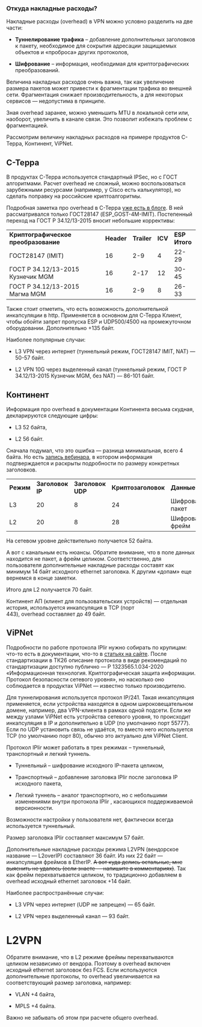 ### Откуда накладные расходы?

Накладные расходы (overhead) в VPN можно условно разделить на две части:

- **Туннелирование трафика** – добавление дополнительных заголовков к пакету, необходимое для сокрытия адресации защищаемых объектов и «проброса» других протоколов,

- **Шифрование** – информация, необходимая для криптографических преобразований.

Величина накладных расходов очень важна, так как увеличение размера пакетов может привести к фрагментации трафика во внешней сети. Фрагментация снижает производительность, а для некоторых сервисов — недопустима в принципе.

Зная overhead заранее, можно уменьшить MTU в локальной сети или, наоборот, увеличить в канале связи. Это позволит избежать проблем с фрагментацией.

Рассмотрим величину накладных расходов на примере продуктов С-Терра, Континент, ViPNet.

## С-Терра

В продуктах С-Терра используется стандартный IPSec, но с ГОСТ алгоритмами. Расчет overhead не сложный, можно воспользоваться зарубежными ресурсами (например, у Cisco есть калькулятор), но сделать поправку на российские криптоалгоритмы.

Подробная заметка про overhead в С-Терра [уже есть в блоге](https://aveselov.ru/ipsec-overhead/). В ней рассматривался только ГОСТ28147 (ESP_GOST-4M-IMIT). Постепенный переход на ГОСТ Р 34.12/13-2015 вносит небольшие коррективы:

|   |   |   |   |   |
|---|---|---|---|---|
|**Криптографическое преобразование**|**Header**|**Trailer**|**ICV**|**ESP  <br>Итого**|
|ГОСТ28147 (IMIT)|16|2-9|4|22-29|
|ГОСТ Р 34.12/13-2015 Кузнечик MGM|16|2-17|12|30-45|
|ГОСТ Р 34.12/13-2015 Магма MGM|16|2-9|8|26-33|

Также стоит отметить, что есть возможность дополнительной инкапсуляции в http. Применяется в основном для С-Терра Клиент, чтобы обойти запрет пропуска ESP и UDP500/4500 на промежуточном оборудовании. Дополнительно +135 байт.

Наиболее популярные случаи:

- L3 VPN через интернет (туннельный режим, ГОСТ28147 IMIT, NAT) — 50-57 байт.

- L2 VPN 10G через выделенный канал (туннельный режим, ГОСТ Р 34.12/13-2015 Кузнечик MGM, без NAT) — 86-101 байт.

## Континент

Информация про overhead в документации Континента весьма скудная, декларируются следующие цифры:

- L3 52 байта,

- L2 56 байт.

Сначала подумал, что это ошибка — разница минимальная, всего 4 байта. Но есть [запись вебинара](https://www.youtube.com/watch?t=481&v=u5CDJXc5E7E&feature=youtu.be), в котором информация подтверждается и раскрыты подробности по размеру конкретных заголовков.

|   |   |   |   |   |
|---|---|---|---|---|
|**Режим**|**Заголовок IP**|**Заголовок UDP**|**Криптозаголовок**|**Данные**|
|L3|20|8|24|Шифрованный пакет|
|L2|20|8|28|Шифрованный фрейм|

На сетевом уровне действительно получается 52 байта.

А вот с канальным есть нюансы. Обратите внимание, что в поле данных находится не пакет, а фрейм целиком. Соответственно, для пользователя дополнительные накладные расходы составят как минимум 14 байт исходного ethernet заголовка. К другим «допам» еще вернемся в конце заметки.

Итого для L2 получается 70 байт.

Континент АП (клиент для пользовательских устройств) — отдельная история, используется инкапсуляция в TCP (порт 443), overhead составляет до 49 байт. 

## ViPNet

Подробности по работе протокола IPlir нужно собирать по крупицам: что-то есть в документации, что-то в [статьях на сайте](https://infotecs.ru/about/press-centr/publikatsii/printsipy-marshrutizatsii-i-preobrazovaniya-ip-trafika-v-vpn-seti-sozdannoy-s-ispolzovaniem-tekhnolo.html). После стандартизации в ТК26 описание протокола в виде рекомендаций по стандартизации доступно публично — Р 1323565.1.034-2020 «Информационная технология. Криптографическая защита информации. Протокол безопасности сетевого уровня», но насколько оно соблюдается в продуктах ViPNet — известно только производителю.

Для туннелирования используется протокол IP/241. Такая инкапсуляция применяется, если устройства находятся в одном широковещательном домене, например, два VPN-клиента в рамках одной подсети. Если же между узлами ViPNet есть устройства сетевого уровня, то происходит инкапсуляция в IP и дополнительно в UDP (по умолчанию порт 55777). Если по UDP установить связь не удаётся, то вместо него используется TCP (по умолчанию порт 80), обычно это актуально для ViPNet Client.

Протокол IPlir может работать в трех режимах – туннельный, транспортный и легкий туннель.

- Туннельный – шифрование исходного IP-пакета целиком,

- Транспортный – добавление заголовка IPlir после заголовка IP исходного пакета,

- Легкий туннель – аналог транспортного, но с небольшими изменениями внутри протокола IPlir , касающихся поддерживаемой версионности.

Возможности настройки у пользователя нет, фактически всегда используется туннельный.

Размер заголовка IPlir составляет максимум 57 байт.

Дополнительные накладные расходы режима L2VPN (вендорское название — L2overIP) составляют 36 байт. Из них 22 байт — инкапсуляция фреймов в EtherIP. ~~А вот куда делись остальные, мне выяснить не удалось (если знаете — напишите в комментариях)~~. Так как фрейм перехватывается целиком, то традиционно добавляем в overhead исходный ethernet заголовок +14 байт.

Наиболее распространённые случаи:

- L3 VPN через интернет (UDP не запрещен) — 65 байт.

- L2 VPN через выделенный канал — 93 байт.

# L2VPN

Обратите внимание, что в L2 режиме фреймы перехватываются целиком независимо от вендора. Поэтому в overhead включен исходный ethernet заголовок без FCS. Если используются дополнительные протоколы, то overhead увеличивается на соответствующий размер заголовка, например:

- VLAN +4 байта,

- MPLS +4 байта.

Важно не забывать об этом при расчете общего overhead.